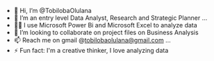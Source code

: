 - 👋 Hi, I’m @TobilobaOlulana
- 💪 I’m an entry level Data Analyst, Research and Strategic Planner ...
- 👨‍💼 I use Microsoft Power Bi and Microsoft Excel to analyze data 
- 🤝 I’m looking to collaborate on project files on Business Analysis
- 📫 Reach me on gmail @tobilobaolulana@gmail.com ...
- ⚡ Fun fact: I'm a creative thinker, I love analyzing data
<!---
TobilobaOlulana/TobilobaOlulana is a ✨ special ✨ repository because its `README.md` (this file) appears on your GitHub profile.
You can click the Preview link to take a look at your changes.
--->

